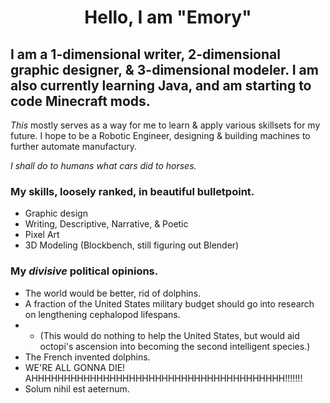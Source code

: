 <h1 align="center"> Hello, I am "Emory"

## I am a 1-dimensional writer, 2-dimensional graphic designer, & 3-dimensional modeler. I am also currently learning Java, and am starting to code Minecraft mods.

_This_ mostly serves as a way for me to learn & apply various skillsets for my future.
I hope to be a Robotic Engineer, designing & building machines to further automate manufactury. 

_I shall do to humans what cars did to horses._

### My skills, loosely ranked, in beautiful bulletpoint.
- Graphic design
- Writing, Descriptive, Narrative, & Poetic
- Pixel Art
- 3D Modeling (Blockbench, still figuring out Blender)

### My _divisive_ political opinions.
- The world would be better, rid of dolphins.
- A fraction of the United States military budget should go into research on lengthening cephalopod lifespans.
- - (This would do nothing to help the United States, but would aid octopi's ascension into becoming the second intelligent species.)
- The French invented dolphins.
- WE'RE ALL GONNA DIE! AHHHHHHHHHHHHHHHHHHHHHHHHHHHHHHHHHHHHHHH!!!!!!!
- Solum nihil est aeternum.
